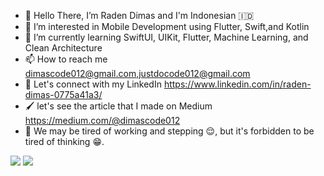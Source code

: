 - 👋 Hello There, I’m Raden Dimas and I'm Indonesian 🇮🇩
- 👀 I’m interested in Mobile Development using Flutter, Swift,and Kotlin
- 🌱 I’m currently learning SwiftUI, UIKit, Flutter, Machine Learning, and Clean Architecture
- 📫 How to reach me dimascode012@gmail.com,justdocode012@gmail.com
- 🔗 Let's connect with my LinkedIn https://www.linkedin.com/in/raden-dimas-0775a41a3/ 
- 🖌 let's see the article that I made on Medium https://medium.com/@dimascode012
- 📝 We may be tired of working and stepping 😌, but it's forbidden to be tired of thinking 😁.


<!---
raden-dimas012/raden-dimas012 is a ✨ special ✨ repository because its `README.md` (this file) appears on your GitHub profile.
You can click the Preview link to take a look at your changes.
--->
<img src="https://github-readme-stats.vercel.app/api/?username=raden-dimas012&count_private=true&theme=tokyonight&showicons=true">
<img src="https://github-readme-stats.vercel.app/api/top-langs/?username=raden-dimas012&langs_count=5&theme=tokyonight">




